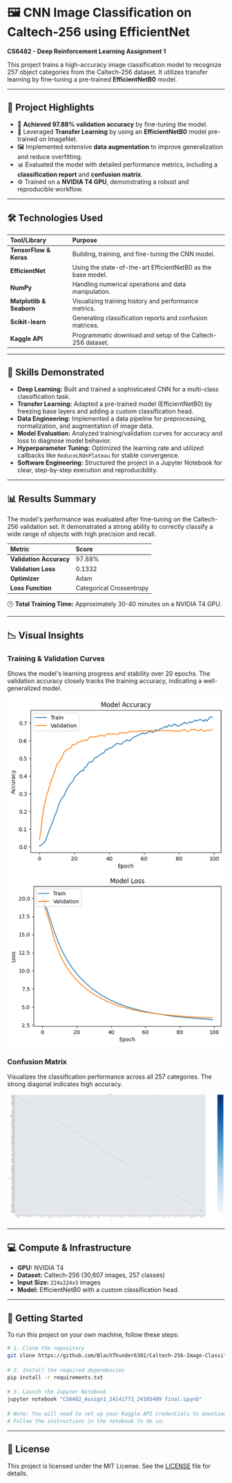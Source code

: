 # 🖼️ CNN Image Classification on Caltech-256 using EfficientNet

**CS6482 - Deep Reinforcement Learning Assignment 1**

This project trains a high-accuracy image classification model to recognize 257 object categories from the Caltech-256 dataset. It utilizes transfer learning by fine-tuning a pre-trained **EfficientNetB0** model.

---

## 🚀 Project Highlights

-   🎯 **Achieved 97.88% validation accuracy** by fine-tuning the model.
-   🧠 Leveraged **Transfer Learning** by using an **EfficientNetB0** model pre-trained on ImageNet.
-   🖼️ Implemented extensive **data augmentation** to improve generalization and reduce overfitting.
-   📊 Evaluated the model with detailed performance metrics, including a **classification report** and **confusion matrix**.
-   ⚙️ Trained on a **NVIDIA T4 GPU**, demonstrating a robust and reproducible workflow.

---

## 🛠️ Technologies Used

| Tool/Library        | Purpose                                                 |
| :------------------ | :------------------------------------------------------ |
| **TensorFlow & Keras** | Building, training, and fine-tuning the CNN model.      |
| **EfficientNet** | Using the state-of-the-art EfficientNetB0 as the base model. |
| **NumPy** | Handling numerical operations and data manipulation.    |
| **Matplotlib & Seaborn**| Visualizing training history and performance metrics.   |
| **Scikit-learn** | Generating classification reports and confusion matrices. |
| **Kaggle API** | Programmatic download and setup of the Caltech-256 dataset. |

---

## 🧠 Skills Demonstrated

-   **Deep Learning:** Built and trained a sophisticated CNN for a multi-class classification task.
-   **Transfer Learning:** Adapted a pre-trained model (EfficientNetB0) by freezing base layers and adding a custom classification head.
-   **Data Engineering:** Implemented a data pipeline for preprocessing, normalization, and augmentation of image data.
-   **Model Evaluation:** Analyzed training/validation curves for accuracy and loss to diagnose model behavior.
-   **Hyperparameter Tuning:** Optimized the learning rate and utilized callbacks like `ReduceLROnPlateau` for stable convergence.
-   **Software Engineering:** Structured the project in a Jupyter Notebook for clear, step-by-step execution and reproducibility.

---

## 📊 Results Summary

The model's performance was evaluated after fine-tuning on the Caltech-256 validation set. It demonstrated a strong ability to correctly classify a wide range of objects with high precision and recall.

| Metric                | Score                  |
| :-------------------- | :--------------------- |
| **Validation Accuracy** | 97.88%                 |
| **Validation Loss** | 0.1332                 |
| **Optimizer** | Adam                   |
| **Loss Function** | Categorical Crossentropy |

🕒 **Total Training Time:** Approximately 30-40 minutes on a NVIDIA T4 GPU.

---

## 📉 Visual Insights

### Training & Validation Curves
Shows the model's learning progress and stability over 20 epochs. The validation accuracy closely tracks the training accuracy, indicating a well-generalized model.

![Accuracy Curve](./accuracy.png)
![Loss Curve](./loss.png)

### Confusion Matrix
Visualizes the classification performance across all 257 categories. The strong diagonal indicates high accuracy.

![Confusion Matrix](./confusion_matrix.png)

---

## 💻 Compute & Infrastructure

-   **GPU:** NVIDIA T4
-   **Dataset:** Caltech-256 (30,607 images, 257 classes)
-   **Input Size:** `224x224x3` images
-   **Model:** EfficientNetB0 with a custom classification head.

---

## 🔧 Getting Started

To run this project on your own machine, follow these steps:

```bash
# 1. Clone the repository
git clone https://github.com/BlachThunder6302/Caltech-256-Image-Classification.git

# 2. Install the required dependencies
pip install -r requirements.txt

# 3. Launch the Jupyter Notebook
jupyter notebook "CS6482_Assign1_24141771_24165409 final.ipynb"

# Note: You will need to set up your Kaggle API credentials to download the dataset.
# Follow the instructions in the notebook to do so.
```

---

## 📄 License

This project is licensed under the MIT License. See the [LICENSE](LICENSE) file for details.
